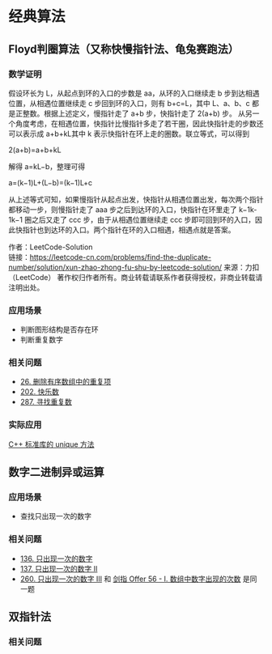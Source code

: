 # 经典算法

## Floyd判圈算法（又称快慢指针法、龟兔赛跑法）
### 数学证明
假设环长为 L，从起点到环的入口的步数是 aa，从环的入口继续走 b 步到达相遇位置，从相遇位置继续走 c 步回到环的入口，则有 b+c=L，其中 L、a、b、c 都是正整数。根据上述定义，慢指针走了 a+b 步，快指针走了 2(a+b) 步。
从另一个角度考虑，在相遇位置，快指针比慢指针多走了若干圈，因此快指针走的步数还可以表示成 a+b+kL其中 k 表示快指针在环上走的圈数。联立等式，可以得到

2(a+b)=a+b+kL

解得 a=kL−b，整理可得

a=(k−1)L+(L−b)=(k−1)L+c

从上述等式可知，如果慢指针从起点出发，快指针从相遇位置出发，每次两个指针都移动一步，则慢指针走了 aaa 步之后到达环的入口，快指针在环里走了 k−1k-1k−1 圈之后又走了 ccc 步，由于从相遇位置继续走 ccc 步即可回到环的入口，因此快指针也到达环的入口。两个指针在环的入口相遇，相遇点就是答案。

作者：LeetCode-Solution  
链接：https://leetcode-cn.com/problems/find-the-duplicate-number/solution/xun-zhao-zhong-fu-shu-by-leetcode-solution/
来源：力扣（LeetCode）
著作权归作者所有。商业转载请联系作者获得授权，非商业转载请注明出处。

### 应用场景
- 判断图形结构是否存在环
- 判断重复数字

### 相关问题
- [26. 删除有序数组中的重复项](https://leetcode-cn.com/problems/remove-duplicates-from-sorted-array/ )
- [202. 快乐数](https://leetcode-cn.com/problems/happy-number/ ) 
- [287. 寻找重复数](https://leetcode-cn.com/problems/find-the-duplicate-number/ )

### 实际应用
[C++ 标准库的 unique 方法](http://www.cplusplus.com/reference/algorithm/unique/ )

## 数字二进制异或运算

### 应用场景
- 查找只出现一次的数字

### 相关问题
- [136. 只出现一次的数字]( https://leetcode-cn.com/problems/single-number/)
- [137. 只出现一次的数字 II]( https://leetcode-cn.com/problems/single-number-ii/)
- [260. 只出现一次的数字 III](https://leetcode-cn.com/problems/single-number-iii/) 和 [剑指 Offer 56 - I. 数组中数字出现的次数](https://leetcode-cn.com/problems/shu-zu-zhong-shu-zi-chu-xian-de-ci-shu-lcof/) 是同一题

## 双指针法

### 相关问题

